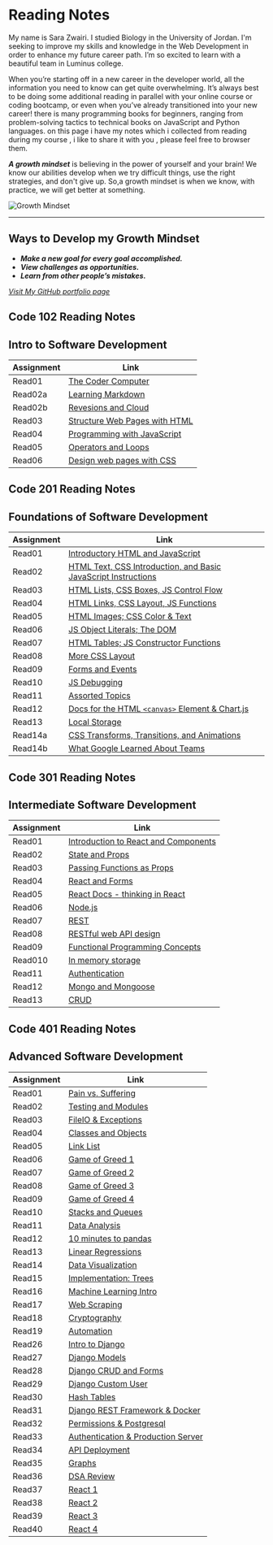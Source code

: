 # Reading Notes

My name is Sara Zwairi. I studied Biology in the University of Jordan. I'm seeking to improve my skills and knowledge in the Web Development in order to enhance my future career path. I’m so excited to learn with a beautiful team in Luminus college.

When you’re starting off in a new career in the developer world, all the information you need
to know can get quite overwhelming. It’s always best to be doing some additional reading in parallel with your online course or coding bootcamp, or even when you’ve already transitioned into your new career! there is many programming books for beginners, ranging from problem-solving tactics to technical books on JavaScript and Python languages.
on this page i have my notes which i collected from reading during my course , i like to share it with you , please feel free to browser them.

***A growth mindset*** is believing in the power of yourself and your brain! We know our abilities develop when we try difficult things, use the right strategies, and don't give up.
So,a growth mindset is when we know, with practice, we will get better at something.

![Growth Mindset](https://kindleclippings-live-6816de37235d435880-6527458.aldryn-media.io/filer_public_thumbnails/filer_public/a9/bb/a9bb5e9b-daf7-47d1-853b-80215b7d73e6/gmail_iphone_frame_wide-small.png__1024.0x438.85714285714283_q90_crop-10_subsampling-2_upscale.png)
___

## Ways to Develop my Growth Mindset

* ***Make a new goal for every goal accomplished.***
* ***View challenges as opportunities.***  
* ***Learn from other people’s mistakes.***

*[Visit My GitHub portfolio page](https://github.com/sarazwairi)*

## Code 102 Reading Notes

## Intro to Software Development

 **Assignment**| **Link**
------------ | -------------
Read01       | [The Coder Computer](read01-TheCoder-Computer.md)
Read02a      | [Learning Markdown](Read02a-Learning-Markdown.md)
Read02b      | [Revesions and Cloud](Read02-Revisions-TheCloud.md)
Read03       | [Structure Web Pages with HTML](readings/read03.md)
Read04       | [Programming with JavaScript](readings/read04.md)
Read05       | [Operators and Loops](readings/read05.md)
Read06       | [Design web pages with CSS](readings/reading06.md)

## Code 201 Reading Notes

## Foundations of Software Development

 **Assignment**| **Link**
------------ | -------------
Read01       | [Introductory HTML and JavaScript](read201/read01.md)
Read02       | [HTML Text, CSS Introduction, and Basic JavaScript Instructions](read201/read02.md)
Read03       | [HTML Lists, CSS Boxes, JS Control Flow](read201/read03.md)
Read04       | [HTML Links, CSS Layout, JS Functions](read201/read04.md)
Read05       | [HTML Images; CSS Color & Text](read201/read05.md)
Read06       | [JS Object Literals; The DOM](read201/read06.md)
Read07       | [HTML Tables; JS Constructor Functions](read201/read07.md)
Read08       | [More CSS Layout](read201/read08.md)
Read09       | [Forms and Events](read201/read09.md)
Read10       | [JS Debugging](read201/read10.md)
Read11       | [Assorted Topics](read201/read11.md)
Read12       | [Docs for the HTML ```<canvas>``` Element & Chart.js](read201/read12.md)
Read13       | [Local Storage](read201/read13.md)
Read14a      | [CSS Transforms, Transitions, and Animations](read201/read14a.md)
Read14b      | [What Google Learned About Teams](read201/read14b.md)

## Code 301 Reading Notes

## Intermediate Software Development

 **Assignment**| **Link**
------------ | -------------
Read01       | [Introduction to React and Components](read301/read01.md)
Read02       | [State and Props](read301/read02.md)
Read03       | [Passing Functions as Props](read301/read03.md)
Read04       | [React and Forms](read301/read04.md)
Read05       | [React Docs - thinking in React](read301/read05.md)
Read06       | [Node.js](read301/read06.md)
Read07       | [REST](read301/read07.md)
Read08       | [RESTful web API design](read301/read08.md)
Read09       | [Functional Programming Concepts](read301/read09.md)
Read010      | [In memory storage](read301/read10.md)
Read11       | [Authentication](read301/read11.md)
Read12       | [Mongo and Mongoose](read301/read12.md)
Read13       | [CRUD](read301/read13.md)

## Code 401 Reading Notes

## Advanced Software Development

 **Assignment**| **Link**
------------ | -------------
Read01       | [Pain vs. Suffering](read401/read01.md)
Read02       | [Testing and Modules](read401/read02.md)
Read03       | [FileIO & Exceptions](read401/read03.md)
Read04       | [Classes and Objects](read401/read04.md)
Read05       | [Link List](read401/read05.md)
Read06       | [Game of Greed 1](read401/read06.md)
Read07       | [Game of Greed 2](read401/read07.md)
Read08       | [Game of Greed 3](read401/read08.md)
Read09       | [Game of Greed 4](read401/read09.md)
Read10       | [Stacks and Queues](read401/read10.md)
Read11       | [Data Analysis](read401/read11.md)
Read12       | [10 minutes to pandas](read401/read12.md)
Read13       | [Linear Regressions](read401/read13.md)
Read14       | [Data Visualization](read401/read14.md)    
Read15       | [Implementation: Trees](read401/read15.md) 
Read16       | [Machine Learning Intro](read401/read16.md) 
Read17       | [Web Scraping](read401/read17.md) 
Read18       | [Cryptography](read401/read18.md) 
Read19       | [Automation](read401/read19.md) 
Read26       | [Intro to Django](read401/read26.md) 
Read27       | [Django Models](read401/read27.md) 
Read28       | [Django CRUD and Forms](read401/read28.md) 
Read29       | [Django Custom User](read401/read29.md) 
Read30       | [Hash Tables](read401/read30.md) 
Read31       | [Django REST Framework & Docker](read401/read31.md) 
Read32       | [Permissions & Postgresql](read401/read32.md) 
Read33       | [Authentication & Production Server](read401/read33.md) 
Read34       | [API Deployment](read401/read34.md) 
Read35       | [Graphs](read401/read35.md) 
Read36       | [DSA Review](read401/read36.md) 
Read37       | [ React 1](read401/read37.md) 
Read38       | [ React 2](read401/read38.md) 
Read39       | [ React 3](read401/read39.md) 
Read40       | [ React 4](read401/read40.md) 



